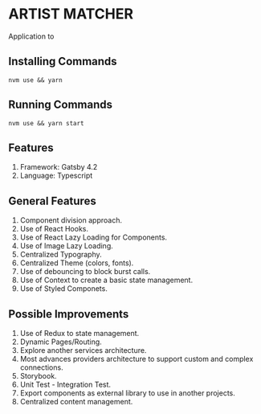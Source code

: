 # ARTIST MATCHER
Application to 

## Installing Commands

`nvm use && yarn`

## Running Commands

`nvm use && yarn start`

## Features

1. Framework: Gatsby 4.2
2. Language: Typescript

## General Features

1. Component division approach.
2. Use of React Hooks.
3. Use of React Lazy Loading for Components.
4. Use of Image Lazy Loading.
5. Centralized Typography.
6. Centralized Theme (colors, fonts).
7. Use of debouncing to block burst calls.
8. Use of Context to create a basic state management.
9. Use of Styled Componets.

## Possible Improvements

1. Use of Redux to state management.
2. Dynamic Pages/Routing.
3. Explore another services architecture.
4. Most advances providers architecture to support custom and complex connections.
5. Storybook.
6. Unit Test - Integration Test.
7. Export components as external library to use in another projects.
8. Centralized content management.
